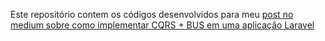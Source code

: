 Este repositório contem os códigos desenvolvidos para meu [post no medium sobre como implementar CQRS + BUS em uma aplicação Laravel](https://medium.com/@luccascardial/utilizando-cqrs-bus-em-uma-aplica%C3%A7%C3%A3o-laravel-parte-1-ee3f7812e680)
